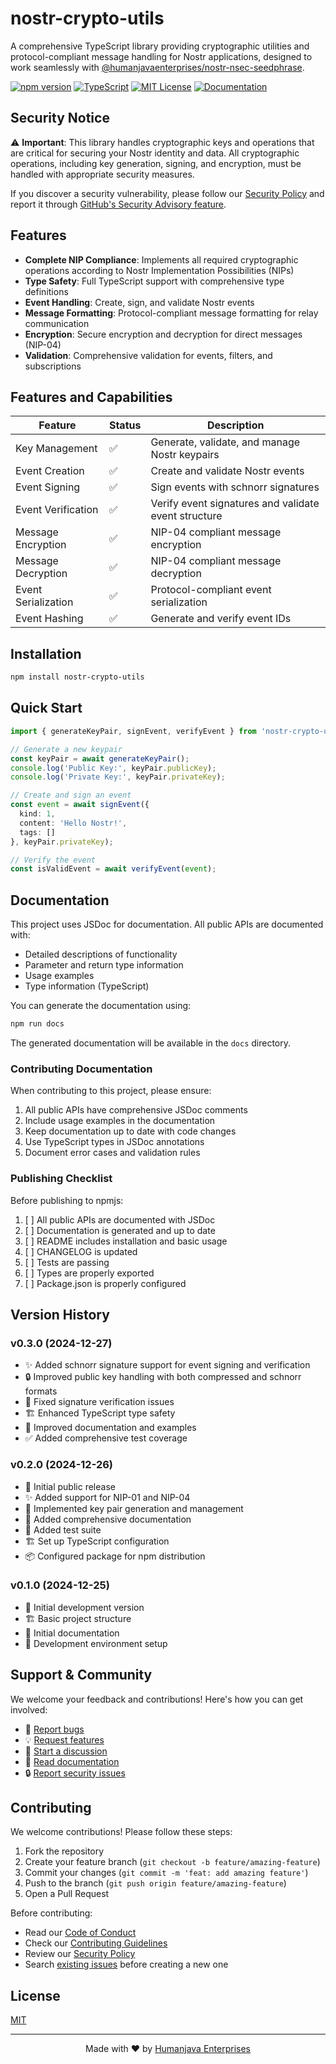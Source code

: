 # nostr-crypto-utils

A comprehensive TypeScript library providing cryptographic utilities and protocol-compliant message handling for Nostr applications, designed to work seamlessly with [@humanjavaenterprises/nostr-nsec-seedphrase](https://github.com/HumanjavaEnterprises/nostr-nsec-seedphrase).

[![npm version](https://badge.fury.io/js/%40humanjavaenterprises%2Fnostr-crypto-utils.svg)](https://www.npmjs.com/package/@humanjavaenterprises/nostr-crypto-utils)
[![TypeScript](https://img.shields.io/badge/%3C%2F%3E-TypeScript-%230074c1.svg)](http://www.typescriptlang.org/)
[![MIT License](https://img.shields.io/badge/license-MIT-blue.svg)](https://github.com/HumanjavaEnterprises/nostr-crypto-utils/blob/main/LICENSE)
[![Documentation](https://img.shields.io/badge/docs-TypeDoc-blue.svg)](https://humanjavaenterprises.github.io/nostr-crypto-utils/)

## Security Notice

⚠️ **Important**: This library handles cryptographic keys and operations that are critical for securing your Nostr identity and data. All cryptographic operations, including key generation, signing, and encryption, must be handled with appropriate security measures.

If you discover a security vulnerability, please follow our [Security Policy](SECURITY.md) and report it through [GitHub's Security Advisory feature](https://github.com/humanjavaenterprises/nostr-crypto-utils/security/advisories/new).

## Features

- **Complete NIP Compliance**: Implements all required cryptographic operations according to Nostr Implementation Possibilities (NIPs)
- **Type Safety**: Full TypeScript support with comprehensive type definitions
- **Event Handling**: Create, sign, and validate Nostr events
- **Message Formatting**: Protocol-compliant message formatting for relay communication
- **Encryption**: Secure encryption and decryption for direct messages (NIP-04)
- **Validation**: Comprehensive validation for events, filters, and subscriptions

## Features and Capabilities

| Feature                    | Status | Description                                           |
|---------------------------|--------|-------------------------------------------------------|
| Key Management            | ✅     | Generate, validate, and manage Nostr keypairs         |
| Event Creation            | ✅     | Create and validate Nostr events                      |
| Event Signing             | ✅     | Sign events with schnorr signatures                   |
| Event Verification        | ✅     | Verify event signatures and validate event structure  |
| Message Encryption        | ✅     | NIP-04 compliant message encryption                   |
| Message Decryption        | ✅     | NIP-04 compliant message decryption                  |
| Event Serialization       | ✅     | Protocol-compliant event serialization               |
| Event Hashing            | ✅     | Generate and verify event IDs                        |

## Installation

```bash
npm install nostr-crypto-utils
```

## Quick Start

```typescript
import { generateKeyPair, signEvent, verifyEvent } from 'nostr-crypto-utils';

// Generate a new keypair
const keyPair = await generateKeyPair();
console.log('Public Key:', keyPair.publicKey);
console.log('Private Key:', keyPair.privateKey);

// Create and sign an event
const event = await signEvent({
  kind: 1,
  content: 'Hello Nostr!',
  tags: []
}, keyPair.privateKey);

// Verify the event
const isValidEvent = await verifyEvent(event);
```

## Documentation

This project uses JSDoc for documentation. All public APIs are documented with:
- Detailed descriptions of functionality
- Parameter and return type information
- Usage examples
- Type information (TypeScript)

You can generate the documentation using:

```bash
npm run docs
```

The generated documentation will be available in the `docs` directory.

### Contributing Documentation

When contributing to this project, please ensure:

1. All public APIs have comprehensive JSDoc comments
2. Include usage examples in the documentation
3. Keep documentation up to date with code changes
4. Use TypeScript types in JSDoc annotations
5. Document error cases and validation rules

### Publishing Checklist

Before publishing to npmjs:

1. [ ] All public APIs are documented with JSDoc
2. [ ] Documentation is generated and up to date
3. [ ] README includes installation and basic usage
4. [ ] CHANGELOG is updated
5. [ ] Tests are passing
6. [ ] Types are properly exported
7. [ ] Package.json is properly configured

## Version History

### v0.3.0 (2024-12-27)
- ✨ Added schnorr signature support for event signing and verification
- 🔒 Improved public key handling with both compressed and schnorr formats
- 🐛 Fixed signature verification issues
- 🏗️ Enhanced TypeScript type safety
- 📝 Improved documentation and examples
- ✅ Added comprehensive test coverage

### v0.2.0 (2024-12-26)
- 🎉 Initial public release
- ✨ Added support for NIP-01 and NIP-04
- 🔑 Implemented key pair generation and management
- 📝 Added comprehensive documentation
- 🧪 Added test suite
- 🏗️ Set up TypeScript configuration
- 📦 Configured package for npm distribution

### v0.1.0 (2024-12-25)
- 🎉 Initial development version
- 🏗️ Basic project structure
- 📝 Initial documentation
- 🔧 Development environment setup

## Support & Community

We welcome your feedback and contributions! Here's how you can get involved:

- 🐛 [Report bugs](https://github.com/humanjavaenterprises/nostr-crypto-utils/issues/new?labels=bug&template=bug_report.md)
- 💡 [Request features](https://github.com/humanjavaenterprises/nostr-crypto-utils/issues/new?labels=enhancement&template=feature_request.md)
- 💬 [Start a discussion](https://github.com/humanjavaenterprises/nostr-crypto-utils/discussions)
- 📖 [Read documentation](https://humanjavaenterprises.github.io/nostr-crypto-utils/)
- 🔒 [Report security issues](https://github.com/humanjavaenterprises/nostr-crypto-utils/security/advisories/new)

## Contributing

We welcome contributions! Please follow these steps:

1. Fork the repository
2. Create your feature branch (`git checkout -b feature/amazing-feature`)
3. Commit your changes (`git commit -m 'feat: add amazing feature'`)
4. Push to the branch (`git push origin feature/amazing-feature`)
5. Open a Pull Request

Before contributing:
- Read our [Code of Conduct](CODE_OF_CONDUCT.md)
- Check our [Contributing Guidelines](.github/CONTRIBUTING.md)
- Review our [Security Policy](SECURITY.md)
- Search [existing issues](https://github.com/humanjavaenterprises/nostr-crypto-utils/issues) before creating a new one

## License

[MIT](LICENSE)

---
<div align="center">
Made with ❤️ by <a href="https://github.com/humanjavaenterprises">Humanjava Enterprises</a>
</div>
